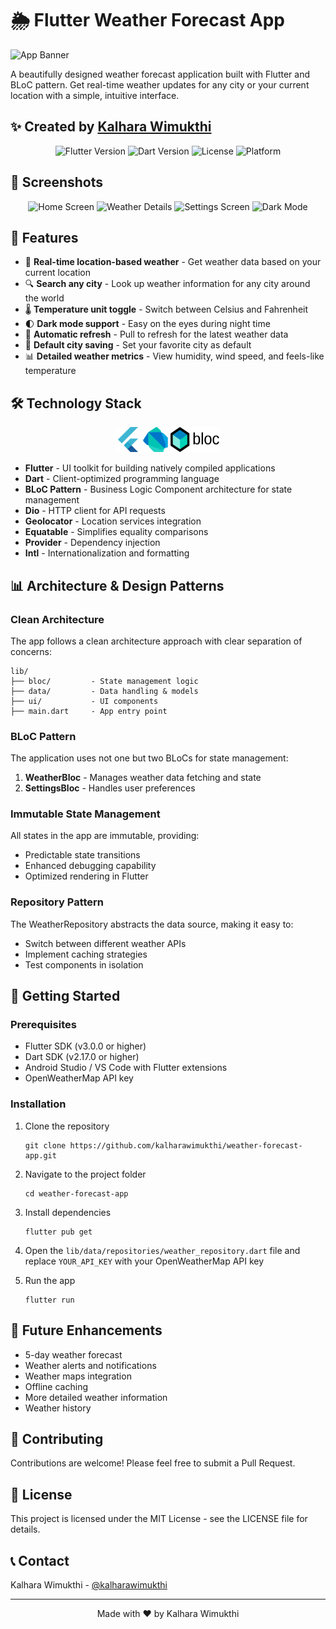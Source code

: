 # 🌦️ Flutter Weather Forecast App

![App Banner](https://github.com/username/weather-forecast-app/raw/main/screenshots/banner.png)

A beautifully designed weather forecast application built with Flutter and BLoC pattern. Get real-time weather updates for any city or your current location with a simple, intuitive interface.

## ✨ Created by [Kalhara Wimukthi](https://github.com/kalharawimukthi)

<p align="center">
  <img src="https://img.shields.io/badge/flutter-v3.13.0-blue?logo=flutter" alt="Flutter Version">
  <img src="https://img.shields.io/badge/dart-v3.1.0-blue?logo=dart" alt="Dart Version">
  <img src="https://img.shields.io/badge/license-MIT-green" alt="License">
  <img src="https://img.shields.io/badge/platform-android%20|%20ios-lightgrey" alt="Platform">
</p>

## 📱 Screenshots

<p align="center">
  <img src="https://github.com/username/weather-forecast-app/raw/main/screenshots/home.png" width="200" alt="Home Screen">
  <img src="https://github.com/username/weather-forecast-app/raw/main/screenshots/weather_details.png" width="200" alt="Weather Details">
  <img src="https://github.com/username/weather-forecast-app/raw/main/screenshots/settings.png" width="200" alt="Settings Screen">
  <img src="https://github.com/username/weather-forecast-app/raw/main/screenshots/dark_mode.png" width="200" alt="Dark Mode">
</p>

## 🚀 Features

- 📍 **Real-time location-based weather** - Get weather data based on your current location
- 🔍 **Search any city** - Look up weather information for any city around the world
- 🌡️ **Temperature unit toggle** - Switch between Celsius and Fahrenheit
- 🌓 **Dark mode support** - Easy on the eyes during night time
- 🔄 **Automatic refresh** - Pull to refresh for the latest weather data
- 💾 **Default city saving** - Set your favorite city as default
- 📊 **Detailed weather metrics** - View humidity, wind speed, and feels-like temperature

## 🛠️ Technology Stack

<p align="center">
  <img src="https://raw.githubusercontent.com/devicons/devicon/master/icons/flutter/flutter-original.svg" alt="Flutter" width="40" height="40"/>
  <img src="https://raw.githubusercontent.com/devicons/devicon/master/icons/dart/dart-original.svg" alt="Dart" width="40" height="40"/>
  <img src="https://raw.githubusercontent.com/felangel/bloc/master/docs/assets/bloc_logo_full.png" alt="BLoC" width="80" height="40"/>
</p>

- **Flutter** - UI toolkit for building natively compiled applications
- **Dart** - Client-optimized programming language
- **BLoC Pattern** - Business Logic Component architecture for state management
- **Dio** - HTTP client for API requests
- **Geolocator** - Location services integration
- **Equatable** - Simplifies equality comparisons
- **Provider** - Dependency injection
- **Intl** - Internationalization and formatting

## 📊 Architecture & Design Patterns

### Clean Architecture

The app follows a clean architecture approach with clear separation of concerns:

```
lib/
├── bloc/         - State management logic
├── data/         - Data handling & models
├── ui/           - UI components
├── main.dart     - App entry point
```

### BLoC Pattern

The application uses not one but two BLoCs for state management:

1. **WeatherBloc** - Manages weather data fetching and state
2. **SettingsBloc** - Handles user preferences

### Immutable State Management

All states in the app are immutable, providing:
- Predictable state transitions
- Enhanced debugging capability
- Optimized rendering in Flutter

### Repository Pattern

The WeatherRepository abstracts the data source, making it easy to:
- Switch between different weather APIs
- Implement caching strategies
- Test components in isolation

## 📝 Getting Started

### Prerequisites

- Flutter SDK (v3.0.0 or higher)
- Dart SDK (v2.17.0 or higher)
- Android Studio / VS Code with Flutter extensions
- OpenWeatherMap API key

### Installation

1. Clone the repository
   ```
   git clone https://github.com/kalharawimukthi/weather-forecast-app.git
   ```

2. Navigate to the project folder
   ```
   cd weather-forecast-app
   ```

3. Install dependencies
   ```
   flutter pub get
   ```

4. Open the `lib/data/repositories/weather_repository.dart` file and replace `YOUR_API_KEY` with your OpenWeatherMap API key

5. Run the app
   ```
   flutter run
   ```

## 🔮 Future Enhancements

- 5-day weather forecast
- Weather alerts and notifications
- Weather maps integration
- Offline caching
- More detailed weather information
- Weather history

## 🤝 Contributing

Contributions are welcome! Please feel free to submit a Pull Request.

## 📄 License

This project is licensed under the MIT License - see the LICENSE file for details.

## 📞 Contact

Kalhara Wimukthi - [@kalharawimukthi](https://github.com/kalharawimukthi)

---

<p align="center">
  Made with ❤️ by Kalhara Wimukthi
</p>
